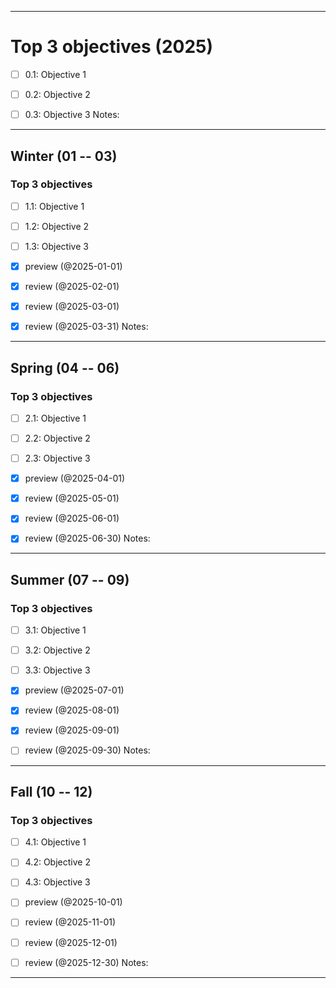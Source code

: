 
------
# Top 3 objectives (2025)
- [ ] 0.1: Objective 1
- [ ] 0.2: Objective 2
- [ ] 0.3: Objective 3
Notes: 


------
## Winter (01 -- 03)
### Top 3 objectives
- [ ] 1.1: Objective 1
- [ ] 1.2: Objective 2
- [ ] 1.3: Objective 3
- [x] preview (@2025-01-01)
- [x] review (@2025-02-01)
- [x] review (@2025-03-01)
- [x] review (@2025-03-31)
Notes: 


------
## Spring (04 -- 06)
### Top 3 objectives
- [ ] 2.1: Objective 1
- [ ] 2.2: Objective 2
- [ ] 2.3: Objective 3
- [x] preview (@2025-04-01)
- [x] review (@2025-05-01)
- [x] review (@2025-06-01)
- [x] review (@2025-06-30)
Notes: 


------
## Summer (07 -- 09)
### Top 3 objectives
- [ ] 3.1: Objective 1
- [ ] 3.2: Objective 2
- [ ] 3.3: Objective 3
- [x] preview (@2025-07-01)
- [x] review (@2025-08-01)
- [x] review (@2025-09-01)
- [ ] review (@2025-09-30)
Notes: 


------
## Fall (10 -- 12)
### Top 3 objectives
- [ ] 4.1: Objective 1
- [ ] 4.2: Objective 2
- [ ] 4.3: Objective 3
- [ ] preview (@2025-10-01)
- [ ] review (@2025-11-01)
- [ ] review (@2025-12-01)
- [ ] review (@2025-12-30)
Notes: 


------